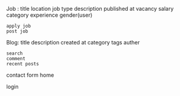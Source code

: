 Job :
    title
    location
    job type
    description
    published at
    vacancy
    salary
    category
    experience
    gender(user)



    apply job
    post job

Blog:
    title
    description
    created at
    category
    tags
    auther

    search
    comment
    recent posts

contact form 
home

login

